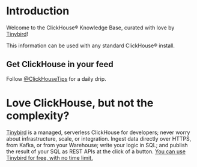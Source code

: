 # Introduction

Welcome to the ClickHouse® Knowledge Base, curated with love by [Tinybird](https://tinybird.co)! 

This information can be used with any standard ClickHouse® install.

## Get ClickHouse in your feed
Follow [@ClickHouseTips](https://twitter.com/ClickHouseTips) for a daily drip.

# Love ClickHouse, but not the complexity?

[Tinybird](https://tinybird.co) is a managed, serverless ClickHouse for developers; never worry about infrastructure, scale, or integration. Ingest data directly over HTTPS, from Kafka, or from your Warehouse; write your logic in SQL; and publish the result of your SQL as REST APIs at the click of a button. [You can use Tinybird for free, with no time limit.](https://tinybird.co)